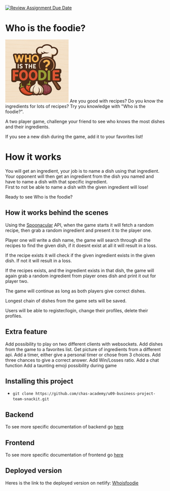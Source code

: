 [![Review Assignment Due Date](https://classroom.github.com/assets/deadline-readme-button-22041afd0340ce965d47ae6ef1cefeee28c7c493a6346c4f15d667ab976d596c.svg)](https://classroom.github.com/a/N68_urbh)  
  
# Who is the foodie?
<img src="/foodie.logo.png" width="200px">  
Are you good with recipes? Do you know the ingredients for lots of recipes? Try you knowledge with "Who is the foodie?".

A two player game, challenge your friend to see who knows the most dishes and their ingredients. 

If you see a new dish during the game, add it to your favorites list!

# How it works
You will get an ingredient, your job is to name a dish using that ingredient.  
Your opponent will then get an ingredient from the dish you named and have to name a dish with that specific ingredient.  
First to not be able to name a dish with the given ingredient will lose! 

Ready to see Who is the foodie?

## How it works behind the scenes
Using the [Spoonacular](https://spoonacular.com/food-api) API, when the game starts it will fetch a random recipe, then grab a random ingredient and present it to the player one.  
  
Player one will write a dish name, the game will search through all the recipes to find the given dish, if it doesnt exist at all it will result in a loss.  
  
If the recipe exists it will check if the given ingredient exists in the given dish. If not it will result in a loss.  
  
If the recipes exists, and the ingredient exists in that dish, the game will again grab a random ingredient from player ones dish and print it out for player two.  

The game will continue as long as both players give correct dishes.  

Longest chain of dishes from the game sets will be saved.  

Users will be able to register/login, change their profiles, delete their profiles. 

## Extra feature
Add possibility to play on two different clients with websockets.
Add dishes from the game to a favorites list.
Get picture of ingredients from a different api.
Add a timer, either give a personal timer or chose from 3 choices.
Add three chances to give a correct answer.
Add Win/Losses ratio.
Add a chat function
Add a taunting emoji possibility during game

## Installing this project
+ ```git clone https://github.com/chas-academy/u09-business-project-team-snackit.git```

## Backend
To see more specific documentation of backend go [here](backend\README.md)

## Frontend
To see more specific documentation of frontend go [here](frontend\README.md)

## Deployed version
Heres is the link to the deployed version on netlify: [Whoisfoodie](https://whoisthefoodie.netlify.app)

